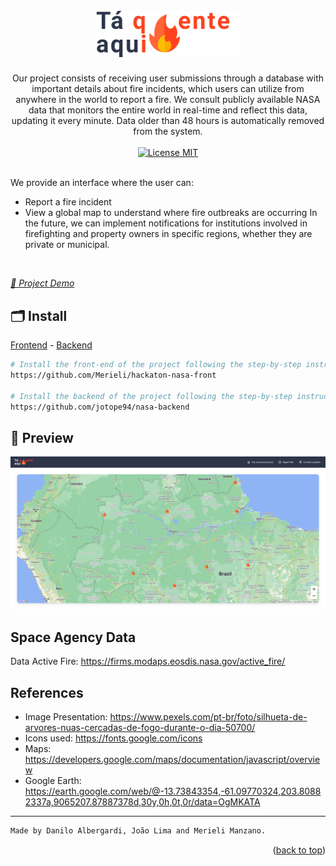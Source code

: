 <h1 align="center">
    <br>
    <img src="imgs/logo-black.png" alt="Logo" width="230" alt="Tá quente aqui">
</h1>

<p align="center">
  Our project consists of receiving user submissions through a database with important details about fire incidents, which users can utilize from anywhere in the world to report a fire.
  We consult publicly available NASA data that monitors the entire world in real-time and reflect this data, updating it every minute. Data older than 48 hours is automatically removed from the system.
<br><br>
<a href="https://opensource.org/licenses/MIT">
<img src="https://img.shields.io/badge/License-MIT-blue.svg" alt="License MIT">
</a>
<br><br>
    
We provide an interface where the user can:
  - Report a fire incident
  - View a global map to understand where fire outbreaks are occurring
  In the future, we can implement notifications for institutions involved in firefighting and property owners in specific regions, whether they are private or municipal.
<br/>
</p>

[_👀 Project Demo_](https://www.youtube.com/watch?v=cfl8_BOlo_M)

## 🗂 Install

[Frontend](https://github.com/Merieli/hackaton-nasa-front) -
[Backend](https://github.com/jotope94/nasa-backend)

```bash
# Install the front-end of the project following the step-by-step instructions mentioned in the project's Readme below:
https://github.com/Merieli/hackaton-nasa-front

# Install the backend of the project following the step-by-step instructions mentioned in the project's Readme below:
https://github.com/jotope94/nasa-backend
```

## 📸 Preview

<img src="imgs/home.png" width="728px"/>

<br>

## Space Agency Data

Data Active Fire: https://firms.modaps.eosdis.nasa.gov/active_fire/

## References

- Image Presentation: https://www.pexels.com/pt-br/foto/silhueta-de-arvores-nuas-cercadas-de-fogo-durante-o-dia-50700/
- Icons used: https://fonts.google.com/icons
- Maps: https://developers.google.com/maps/documentation/javascript/overview
- Google Earth: https://earth.google.com/web/@-13.73843354,-61.09770324,203.80882337a,9065207.87887378d,30y,0h,0t,0r/data=OgMKATA

---

```diff
Made by Danilo Albergardi, João Lima and Merieli Manzano.
```

<p align="right">(<a href="#top">back to top</a>)</p>
